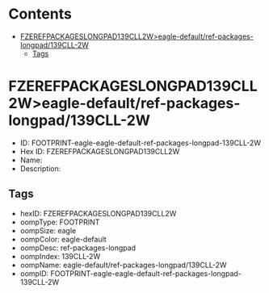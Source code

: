 



Contents
========

* [FZEREFPACKAGESLONGPAD139CLL2W>eagle-default/ref-packages-longpad/139CLL-2W](#fzerefpackageslongpad139cll2weagle-defaultref-packages-longpad139cll-2w)
	* [Tags](#tags)

# FZEREFPACKAGESLONGPAD139CLL2W>eagle-default/ref-packages-longpad/139CLL-2W

- ID: FOOTPRINT-eagle-eagle-default-ref-packages-longpad-139CLL-2W
- Hex ID: FZEREFPACKAGESLONGPAD139CLL2W
- Name: 
- Description: 

## Tags

- hexID: FZEREFPACKAGESLONGPAD139CLL2W
- oompType: FOOTPRINT
- oompSize: eagle
- oompColor: eagle-default
- oompDesc: ref-packages-longpad
- oompIndex: 139CLL-2W
- oompName: eagle-default/ref-packages-longpad/139CLL-2W
- oompID: FOOTPRINT-eagle-eagle-default-ref-packages-longpad-139CLL-2W
